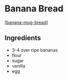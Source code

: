 # Banana Bread
[[banana-mug-bread]]

## Ingredients
- 3-4 over ripe bananas
- flour
- sugar
- vanilla
- egg

[//begin]: # "Autogenerated link references for markdown compatibility"
[banana-mug-bread]: banana-mug-bread "Banana Mug Bread"
[//end]: # "Autogenerated link references"